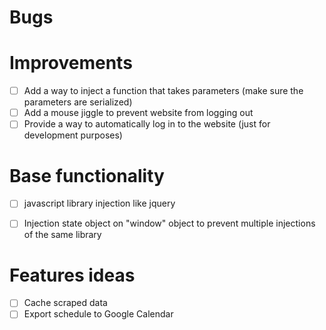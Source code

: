 # Bugs

# Improvements
- [ ] Add a way to inject a function that takes parameters (make sure the parameters are serialized)
- [ ] Add a mouse jiggle to prevent website from logging out
- [ ] Provide a way to automatically log in to the website (just for development purposes)

# Base functionality
- [ ] javascript library injection like jquery
- [ ] Injection state object on "window" object to prevent multiple injections of the same library


# Features ideas
- [ ] Cache scraped data
- [ ] Export schedule to Google Calendar
